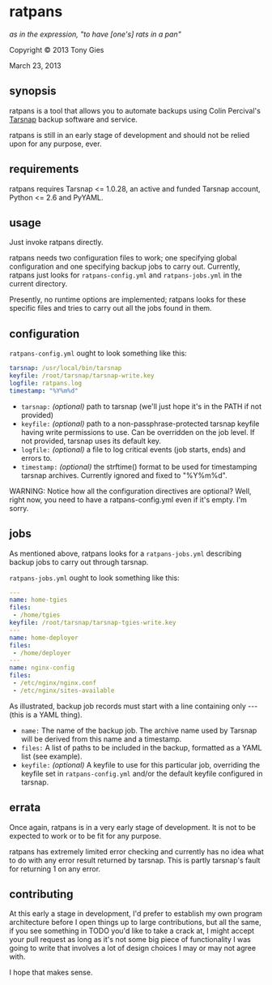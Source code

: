 ratpans
========
*as in the expression, "to have [one's] rats in a pan"*

Copyright © 2013 Tony Gies

March 23, 2013

synopsis
--------

ratpans is a tool that allows you to automate backups using Colin Percival's [Tarsnap](https://www.tarsnap.com) backup software and service.

ratpans is still in an early stage of development and should not be relied upon for any purpose, ever.

requirements
------------

ratpans requires Tarsnap <= 1.0.28, an active and funded Tarsnap account, Python <= 2.6 and PyYAML.

usage
-----

Just invoke ratpans directly.

ratpans needs two configuration files to work; one specifying global configuration and one specifying backup jobs to carry out. Currently, ratpans just looks for `ratpans-config.yml` and `ratpans-jobs.yml` in the current directory.

Presently, no runtime options are implemented; ratpans looks for these specific files and tries to carry out all the jobs found in them.

configuration
-------------

`ratpans-config.yml` ought to look something like this:
```yaml
tarsnap: /usr/local/bin/tarsnap
keyfile: /root/tarsnap/tarsnap-write.key
logfile: ratpans.log
timestamp: "%Y%m%d"
```

* `tarsnap:` *(optional)* path to tarsnap (we'll just hope it's in the PATH if not provided)
* `keyfile:` *(optional)* path to a non-passphrase-protected tarsnap keyfile having write permissions to use. Can be overridden on the job level. If not provided, tarsnap uses its default key.
* `logfile:` *(optional)* a file to log critical events (job starts, ends) and errors to.
* `timestamp:` *(optional)* the strftime() format to be used for timestamping tarsnap archives. Currently ignored and fixed to "%Y%m%d".

WARNING: Notice how all the configuration directives are optional? Well, right now, you need to have a ratpans-config.yml even if it's empty. I'm sorry.

jobs
----

As mentioned above, ratpans looks for a `ratpans-jobs.yml` describing backup jobs to carry out through tarsnap.

`ratpans-jobs.yml` ought to look something like this:
```yaml
---
name: home-tgies
files:
 - /home/tgies
keyfile: /root/tarsnap/tarsnap-tgies-write.key
---
name: home-deployer
files:
 - /home/deployer
---
name: nginx-config
files:
 - /etc/nginx/nginx.conf
 - /etc/nginx/sites-available
```

As illustrated, backup job records must start with a line containing only --- (this is a YAML thing).
* `name:` The name of the backup job. The archive name used by Tarsnap will be derived from this name and a timestamp.
* `files:` A list of paths to be included in the backup, formatted as a YAML list (see example).
* `keyfile:` *(optional)* A keyfile to use for this particular job, overriding the keyfile set in `ratpans-config.yml` and/or the default keyfile configured in tarsnap.

errata
------

Once again, ratpans is in a very early stage of development. It is not to be expected to work or to be fit for any purpose.

ratpans has extremely limited error checking and currently has no idea what to do with any error result returned by tarsnap. This is partly tarsnap's fault for returning 1 on any error.

contributing
------------

At this early a stage in development, I'd prefer to establish my own program architecture before I open things up to large contributions, but all the same, if you see something in TODO you'd like to take a crack at, I might accept your pull request as long as it's not some big piece of functionality I was going to write that involves a lot of design choices I may or may not agree with.

I hope that makes sense.
